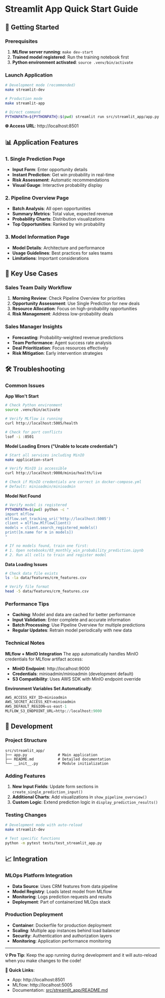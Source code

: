 # Streamlit App Quick Start Guide

## 🚀 Getting Started

### Prerequisites
1. **MLflow server running**: `make dev-start`
2. **Trained model registered**: Run the training notebook first
3. **Python environment activated**: `source .venv/bin/activate`

### Launch Application

```bash
# Development mode (recommended)
make streamlit-dev

# Production mode
make streamlit-app

# Direct command
PYTHONPATH=${PYTHONPATH}:$(pwd) streamlit run src/streamlit_app/app.py
```

**🌐 Access URL**: http://localhost:8501

## 📊 Application Features

### 1. Single Prediction Page
- **Input Form**: Enter opportunity details
- **Instant Prediction**: Get win probability in real-time
- **Risk Assessment**: Automatic recommendations
- **Visual Gauge**: Interactive probability display

### 2. Pipeline Overview Page
- **Batch Analysis**: All open opportunities
- **Summary Metrics**: Total value, expected revenue
- **Probability Charts**: Distribution visualizations
- **Top Opportunities**: Ranked by win probability

### 3. Model Information Page
- **Model Details**: Architecture and performance
- **Usage Guidelines**: Best practices for sales teams
- **Limitations**: Important considerations

## 🎯 Key Use Cases

### Sales Team Daily Workflow
1. **Morning Review**: Check Pipeline Overview for priorities
2. **Opportunity Assessment**: Use Single Prediction for new deals
3. **Resource Allocation**: Focus on high-probability opportunities
4. **Risk Management**: Address low-probability deals

### Sales Manager Insights
- **Forecasting**: Probability-weighted revenue predictions
- **Team Performance**: Agent success rate analysis
- **Deal Prioritization**: Focus resources effectively
- **Risk Mitigation**: Early intervention strategies

## 🛠️ Troubleshooting

### Common Issues

**App Won't Start**
```bash
# Check Python environment
source .venv/bin/activate

# Verify MLflow is running
curl http://localhost:5005/health

# Check for port conflicts
lsof -i :8501
```

**Model Loading Errors ("Unable to locate credentials")**
```bash
# Start all services including MinIO
make application-start

# Verify MinIO is accessible
curl http://localhost:9000/minio/health/live

# Check if MinIO credentials are correct in docker-compose.yml
# Default: minioadmin/minioadmin
```

**Model Not Found**
```bash
# Verify model is registered
PYTHONPATH=$(pwd) python -c "
import mlflow
mlflow.set_tracking_uri('http://localhost:5005')
client = mlflow.MlflowClient()
models = client.search_registered_models()
print([m.name for m in models])
"

# If no models found, train one first:
# 1. Open notebooks/03_monthly_win_probability_prediction.ipynb
# 2. Run all cells to train and register model
```

**Data Loading Issues**
```bash
# Check data file exists
ls -la data/features/crm_features.csv

# Verify file format
head -5 data/features/crm_features.csv
```

### Performance Tips
- **Caching**: Model and data are cached for better performance
- **Input Validation**: Enter complete and accurate information
- **Batch Processing**: Use Pipeline Overview for multiple predictions
- **Regular Updates**: Retrain model periodically with new data

### Technical Notes

**MLflow + MinIO Integration**
The app automatically handles MinIO credentials for MLflow artifact access:
- **MinIO Endpoint**: http://localhost:9000
- **Credentials**: minioadmin/minioadmin (development default)
- **S3 Compatibility**: Uses AWS SDK with MinIO endpoint override

**Environment Variables Set Automatically**:
```python
AWS_ACCESS_KEY_ID=minioadmin
AWS_SECRET_ACCESS_KEY=minioadmin
AWS_DEFAULT_REGION=us-east-1
MLFLOW_S3_ENDPOINT_URL=http://localhost:9000
```

## 🔧 Development

### Project Structure
```
src/streamlit_app/
├── app.py              # Main application
├── README.md           # Detailed documentation
└── __init__.py         # Module initialization
```

### Adding Features
1. **New Input Fields**: Update form sections in `create_single_prediction_input()`
2. **Additional Charts**: Add visualizations in `show_pipeline_overview()`
3. **Custom Logic**: Extend prediction logic in `display_prediction_results()`

### Testing Changes
```bash
# Development mode with auto-reload
make streamlit-dev

# Test specific functions
python -m pytest tests/test_streamlit_app.py
```

## 📈 Integration

### MLOps Platform Integration
- **Data Source**: Uses CRM features from data pipeline
- **Model Registry**: Loads latest model from MLflow
- **Monitoring**: Logs prediction requests and results
- **Deployment**: Part of containerized MLOps stack

### Production Deployment
- **Container**: Dockerfile for production deployment
- **Scaling**: Multiple app instances behind load balancer
- **Security**: Authentication and authorization layers
- **Monitoring**: Application performance monitoring

---

**💡 Pro Tip**: Keep the app running during development and it will auto-reload when you make changes to the code!

**🔗 Quick Links**:
- App: http://localhost:8501
- MLflow: http://localhost:5005
- Documentation: [src/streamlit_app/README.md](README.md)
